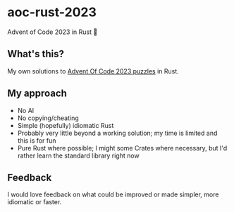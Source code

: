 # aoc-rust-2023

Advent of Code 2023 in Rust 🎄

## What's this?

My own solutions to [Advent Of Code 2023 puzzles][aoc_2023] in Rust.

## My approach

* No AI
* No copying/cheating
* Simple (hopefully) idiomatic Rust
* Probably very little beyond a working solution; my time is limited and this is for fun
* Pure Rust where possible; I might some Crates where necessary, but I'd rather learn the standard library right now

## Feedback

I would love feedback on what could be improved or made simpler, more idiomatic or faster.


[aoc_2023]: https://adventofcode.com/2023